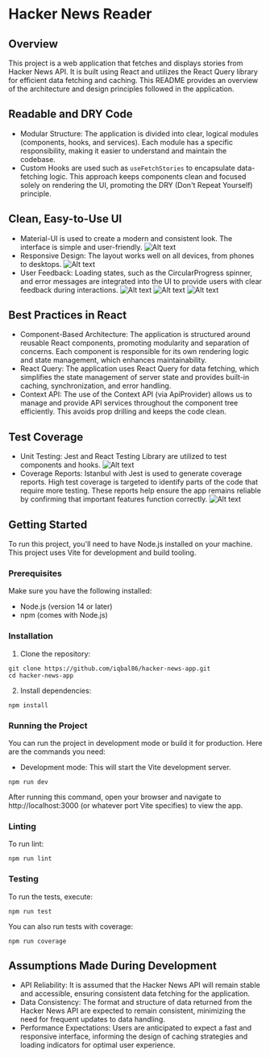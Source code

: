 # Hacker News Reader

## Overview

This project is a web application that fetches and displays stories from Hacker News API. It is built using React and utilizes the React Query library for efficient data fetching and caching. This README provides an overview of the architecture and design principles followed in the application.

## Readable and DRY Code

- Modular Structure: The application is divided into clear, logical modules (components, hooks, and services). Each module has a specific responsibility, making it easier to understand and maintain the codebase.
- Custom Hooks are used such as `useFetchStories` to encapsulate data-fetching logic. This approach keeps components clean and focused solely on rendering the UI, promoting the DRY (Don't Repeat Yourself) principle.

## Clean, Easy-to-Use UI

- Material-UI is used to create a modern and consistent look. The interface is simple and user-friendly.
  ![Alt text](image4.png)
- Responsive Design: The layout works well on all devices, from phones to desktops.
  ![Alt text](image3.png)
- User Feedback: Loading states, such as the CircularProgress spinner, and error messages are integrated into the UI to provide users with clear feedback during interactions.
  ![Alt text](image5.png)
  ![Alt text](image1.png)
  ![Alt text](image2.png)

## Best Practices in React

- Component-Based Architecture: The application is structured around reusable React components, promoting modularity and separation of concerns. Each component is responsible for its own rendering logic and state management, which enhances maintainability.
- React Query: The application uses React Query for data fetching, which simplifies the state management of server state and provides built-in caching, synchronization, and error handling.
- Context API: The use of the Context API (via ApiProvider) allows us to manage and provide API services throughout the component tree efficiently. This avoids prop drilling and keeps the code clean.

## Test Coverage

- Unit Testing: Jest and React Testing Library are utilized to test components and hooks.
  ![Alt text](image6.png)
- Coverage Reports: Istanbul with Jest is used to generate coverage reports. High test coverage is targeted to identify parts of the code that require more testing. These reports help ensure the app remains reliable by confirming that important features function correctly.
  ![Alt text](image7.png)

## Getting Started

To run this project, you'll need to have Node.js installed on your machine. This project uses Vite for development and build tooling.

### Prerequisites

Make sure you have the following installed:

- Node.js (version 14 or later)
- npm (comes with Node.js)

### Installation

1. Clone the repository:

```
git clone https://github.com/iqbal86/hacker-news-app.git
cd hacker-news-app
```

2. Install dependencies:

```
npm install
```

### Running the Project

You can run the project in development mode or build it for production. Here are the commands you need:

- Development mode: This will start the Vite development server.

```
npm run dev
```

After running this command, open your browser and navigate to http://localhost:3000 (or whatever port Vite specifies) to view the app.

### Linting

To run lint:

```
npm run lint
```

### Testing

To run the tests, execute:

```
npm run test
```

You can also run tests with coverage:

```
npm run coverage
```

## Assumptions Made During Development

- API Reliability: It is assumed that the Hacker News API will remain stable and accessible, ensuring consistent data fetching for the application.
- Data Consistency: The format and structure of data returned from the Hacker News API are expected to remain consistent, minimizing the need for frequent updates to data handling.
- Performance Expectations: Users are anticipated to expect a fast and responsive interface, informing the design of caching strategies and loading indicators for optimal user experience.
